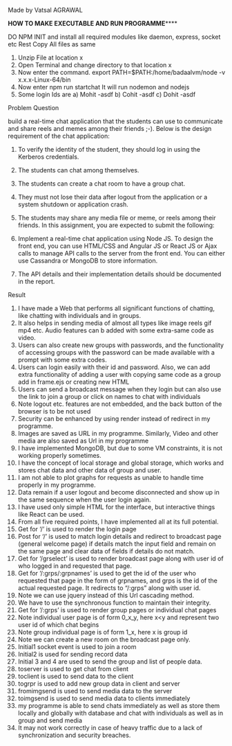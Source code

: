 Made by Vatsal AGRAWAL

**************************HOW TO MAKE EXECUTABLE AND RUN PROGRAMME******************************
 
 DO NPM INIT and install all required modules like daemon, express, socket etc
 Rest Copy All files as same
 1) Unzip File at location x
2) Open Terminal and change directory to that location x
3) Now enter the command.
export PATH=$PATH:/home/badaalvm/node -v x.x.x-Linux-64/bin
4) Now enter npm run startchat
It will run nodemon and nodejs
5) Some login Ids are
a) Mohit -asdf
b) Cohit -asdf
c) Dohit -asdf

Problem Question

build a real-time chat application that the students can use to communicate and
share reels and memes among their friends ;-). Below is the design requirement of the
chat application:
1. To verify the identity of the student, they should log in using the Kerberos
credentials.
2. The students can chat among themselves.
3. The students can create a chat room to have a group chat.
4. They must not lose their data after logout from the application or a system
shutdown or application crash.
5. The students may share any media file or meme, or reels among their friends.
In this assignment, you are expected to submit the following:
1. Implement a real-time chat application using Node JS. To design the front end,
you can use HTML/CSS and Angular JS or React JS or Ajax calls to manage API
calls to the server from the front end. You can either use Cassandra or MongoDB
to store information.

3. The API details and their implementation details should be documented in the
report.



Result
1) I have made a Web that performs all significant functions of chatting,
like chatting with individuals and in groups.
2) It also helps in sending media of almost all types like image reels gif
mp4 etc. Audio features can b added with some extra-same code as
video.
3) Users can also create new groups with passwords, and the
functionality of accessing groups with the password can be made
available with a prompt with some extra codes.
4) Users can login easily with their id and password. Also, we can add
extra functionality of adding a user with copying same code as a group
add in frame.ejs or creating new HTML
5) Users can send a broadcast message when they login but can also use
the link to join a group or click on names to chat with individuals
6) Note logout etc. features are not embedded, and the back button of
the browser is to be not used
7) Security can be enhanced by using render instead of redirect in my
programme.
8) Images are saved as URL in my programme. Similarly, Video and other
media are also saved as Url in my programme
9) I have implemented MongoDB, but due to some VM constraints, it is
not working properly sometimes.
10) I have the concept of local storage and global storage, which works
and stores chat data and other data of group and user.
11) I am not able to plot graphs for requests as unable to handle time
properly in my programme.
12) Data remain if a user logout and become disconnected and show up
in the same sequence when the user login again.
13) I have used only simple HTML for the interface, but interactive things
like React can be used.
14) From all five required points, I have implemented all at its full
potential.
15) Get for ‘/’ is used to render the login page
16) Post for ‘/’ is used to match login details and redirect to broadcast
page (general welcome page) if details match the input field and remain
on the same page and clear data of fields if details do not match.
17) Get for ‘/grselect’ is used to render broadcast page along with user id
of who logged in and requested that page.
18) Get for ‘/:grps/:grpnames’ is used to get the id of the user who
requested that page in the form of grpnames, and grps is the id of the
actual requested page. It redirects to “/:grps” along with user id.
19) Note we can use jquery instead of this Url cascading method.
20) We have to use the synchronous function to maintain their integrity.
21) Get for ‘/:grps’ is used to render group pages or individual chat pages
22) Note individual user page is of form 0_x_y, here x<y and represent two
user id of which chat begins
23) Note group individual page is of form 1_x, here x is group id
24) Note we can create a new room on the broadcast page only.
25) Initial1 socket event is used to join a room
26) Initial2 is used for sending record data
27) Initial 3 and 4 are used to send the group and list of people data.
28) toserver is used to get chat from client
29) toclient is used to send data to the client
30) togrpr is used to add new group data in client and server
31) fromimgsend is used to send media data to the server
32) toimgsend is used to send media data to clients immediately
33) my programme is able to send chats immediately as well as store them
locally and globally with database and chat with individuals as well as
in group and send media
34) It may not work correctly in case of heavy traffic due to a lack of
synchronization and security breaches.
